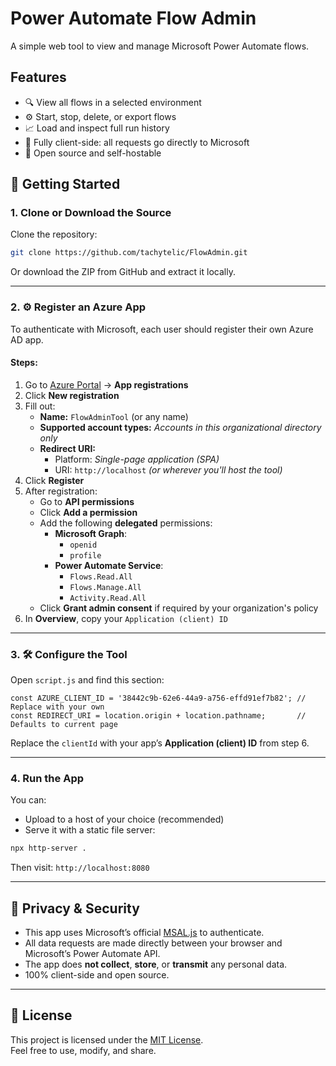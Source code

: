 # Power Automate Flow Admin

A simple web tool to view and manage Microsoft Power Automate flows.

## Features

- 🔍 View all flows in a selected environment  
- ⚙️ Start, stop, delete, or export flows  
- 📈 Load and inspect full run history  
- 🔐 Fully client-side: all requests go directly to Microsoft  
- 🧩 Open source and self-hostable  

## 🚀 Getting Started

### 1. Clone or Download the Source

Clone the repository:

```bash
git clone https://github.com/tachytelic/FlowAdmin.git
```

Or download the ZIP from GitHub and extract it locally.

---

### 2. ⚙️ Register an Azure App

To authenticate with Microsoft, each user should register their own Azure AD app.

#### Steps:

1. Go to [Azure Portal](https://portal.azure.com) → **App registrations**
2. Click **New registration**
3. Fill out:
   - **Name:** `FlowAdminTool` (or any name)
   - **Supported account types:** *Accounts in this organizational directory only*
   - **Redirect URI:**
     - Platform: *Single-page application (SPA)*
     - URI: `http://localhost` *(or wherever you'll host the tool)*
4. Click **Register**
5. After registration:
   - Go to **API permissions**
   - Click **Add a permission**
   - Add the following **delegated** permissions:
     - **Microsoft Graph**:
       - `openid`
       - `profile`
     - **Power Automate Service**:
       - `Flows.Read.All`
       - `Flows.Manage.All`
       - `Activity.Read.All`
   - Click **Grant admin consent** if required by your organization's policy
6. In **Overview**, copy your `Application (client) ID`

---

### 3. 🛠️ Configure the Tool

Open `script.js` and find this section:

```
const AZURE_CLIENT_ID = '38442c9b-62e6-44a9-a756-effd91ef7b82'; // Replace with your own
const REDIRECT_URI = location.origin + location.pathname;       // Defaults to current page
```

Replace the `clientId` with your app’s **Application (client) ID** from step 6.


---

### 4. Run the App

You can:

- Upload to a host of your choice (recommended)  
- Serve it with a static file server:

```bash
npx http-server .
```

Then visit: `http://localhost:8080`

---

## 🔐 Privacy & Security

- This app uses Microsoft’s official [MSAL.js](https://github.com/AzureAD/microsoft-authentication-library-for-js) to authenticate.
- All data requests are made directly between your browser and Microsoft’s Power Automate API.
- The app does **not collect**, **store**, or **transmit** any personal data.
- 100% client-side and open source.

---

## 📝 License

This project is licensed under the [MIT License](LICENSE).  
Feel free to use, modify, and share.